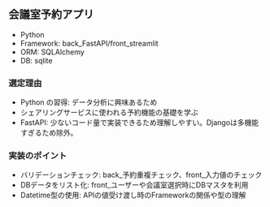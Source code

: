## 会議室予約アプリ
- Python
- Framework: back_FastAPI/front_streamlit
- ORM: SQLAlchemy
- DB: sqlite

### 選定理由
- Python の習得: データ分析に興味あるため
- シェアリングサービスに使われる予約機能の基礎を学ぶ
- FastAPI: 少ないコード量で実装できるため理解しやすい。Djangoは多機能すぎるため除外。
### 実装のポイント
- バリデーションチェック: back_予約重複チェック、front_入力値のチェック
- DBデータをリスト化: front_ユーザーや会議室選択時にDBマスタを利用
- Datetime型の使用: APIの値受け渡し時のFrameworkの関係や型の理解
